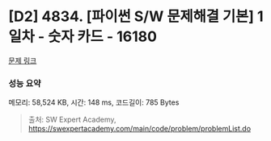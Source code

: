 # [D2] 4834. [파이썬 S/W 문제해결 기본] 1일차 - 숫자 카드 - 16180 

[문제 링크](https://swexpertacademy.com/main/code/problem/problemDetail.do?contestProbId=AYYPdof62mIDFARc) 

### 성능 요약

메모리: 58,524 KB, 시간: 148 ms, 코드길이: 785 Bytes



> 출처: SW Expert Academy, https://swexpertacademy.com/main/code/problem/problemList.do